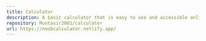 ```yaml
---
title: Calculator
description: A basic calculator that is easy to use and accessible online..
repository: Muntasir2001/calculator
url: https://noobcalculator.netlify.app/
---
```

